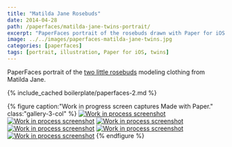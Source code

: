 ```yaml
---
title: "Matilda Jane Rosebuds"
date: 2014-04-28
path: /paperfaces/matilda-jane-twins-portrait/
excerpt: "PaperFaces portrait of the rosebuds drawn with Paper for iOS on an iPad."
image: ../../images/paperfaces-matilda-jane-twins.jpg
categories: [paperfaces]
tags: [portrait, illustration, Paper for iOS, twins]
---
```


PaperFaces portrait of the [two little rosebuds](http://2littlerosebuds.com/2014/04/24/matilda-jane-spring-clothing-review-giveaway-ends/) modeling clothing from Matilda Jane.

{% include_cached boilerplate/paperfaces-2.md %}

{% figure caption:"Work in progress screen captures Made with Paper." class:"gallery-3-col" %}
[![Work in process screenshot](../../images/paperfaces-mj-twins-process-1-600.jpg)](../../images/paperfaces-mj-twins-process-1-lg.jpg)
[![Work in process screenshot](../../images/paperfaces-mj-twins-process-2-600.jpg)](../../images/paperfaces-mj-twins-process-2-lg.jpg)
[![Work in process screenshot](../../images/paperfaces-mj-twins-process-3-600.jpg)](../../images/paperfaces-mj-twins-process-3-lg.jpg)
[![Work in process screenshot](../../images/paperfaces-mj-twins-process-4-600.jpg)](../../images/paperfaces-mj-twins-process-4-lg.jpg)
[![Work in process screenshot](../../images/paperfaces-mj-twins-process-5-600.jpg)](../../images/paperfaces-mj-twins-process-5-lg.jpg)
[![Work in process screenshot](../../images/paperfaces-mj-twins-process-6-600.jpg)](../../images/paperfaces-mj-twins-process-6-lg.jpg)
{% endfigure %}
